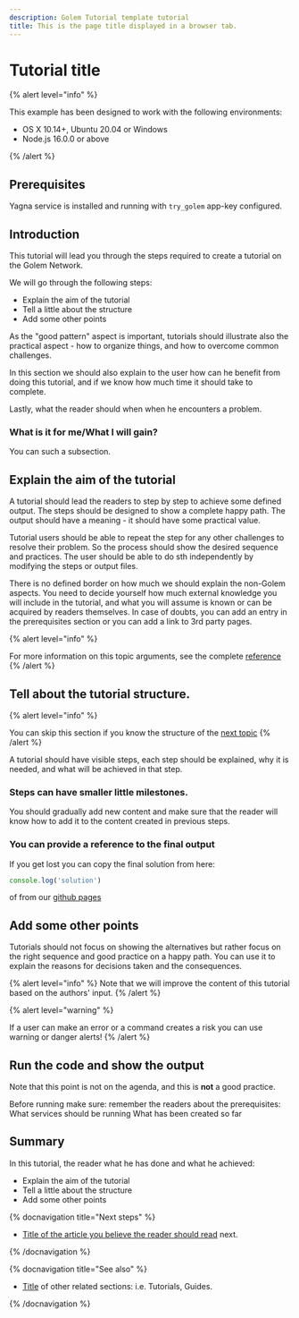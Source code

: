 ```yaml
---
description: Golem Tutorial template tutorial
title: This is the page title displayed in a browser tab.
---
```


# Tutorial title 

{% alert level="info" %}

This example has been designed to work with the following environments:

- OS X 10.14+, Ubuntu 20.04 or Windows
- Node.js 16.0.0 or above

{% /alert %}

## Prerequisites

Yagna service is installed and running with `try_golem` app-key configured.


## Introduction

This tutorial will lead you through the steps required to create a tutorial on the Golem Network. 

We will go through the following steps:

- Explain the aim of the tutorial
- Tell a little about the structure
- Add some other points

As the "good pattern" aspect is important, tutorials should illustrate also the practical aspect - how to organize things, and how to overcome common challenges.
 
In this section we should also explain to the user how can he benefit from doing this tutorial, and if we know how much time it should take to complete.

Lastly, what the reader should when when he encounters a problem.

### What is it for me/What I will gain? 
  
  You can such a subsection. 

## Explain the aim of the tutorial

A tutorial should lead the readers to step by step to achieve some defined output. The steps should be designed to show a complete happy path. The output should have a meaning - it should have some practical value.

Tutorial users should be able to repeat the step for any other challenges to resolve their problem.
So the process should show the desired sequence and practices.
The user should be able to do sth independently by modifying the steps or output files.

There is no defined border on how much we should explain the non-Golem aspects. You need to decide yourself how much external knowledge you will include in the tutorial, and what you will assume is known or can be acquired by readers themselves. In case of doubts, you can add an entry in the prerequisites section or you can add a link to 3rd party pages.

{% alert level="info" %}

For more information on this topic arguments, see the complete [reference](https://github.com)
{% /alert %}

## Tell about the tutorial structure.


{% alert level="info" %}

You can skip this section if you know the structure of the [next topic](#add-some-other-points)
{% /alert %}

A tutorial should have visible steps, each step should be explained, why it is needed, and what will be achieved in that step.

### Steps can have smaller little milestones.

  You should gradually add new content and make sure that the reader will know how to add it to the content created in previous steps.

### You can provide a reference to the final output

If you get lost you can copy the final solution from here:

```js
console.log('solution')
```

of from our [github pages](https://github.com) 

## Add some other points

Tutorials should not focus on showing the alternatives but rather focus on the right sequence and good practice on a happy path. 
You can use it to explain the reasons for decisions taken and the consequences.

{% alert level="info" %}
  Note that we will improve the content of this tutorial based on the authors' input.
{% /alert %}

{% alert level="warning" %}

If a user can make an error or a command creates a risk you can use warning or danger alerts!
{% /alert %}

## Run the code and show the output

Note that this point is not on the agenda, and this is __not__ a good practice.

Before running make sure:
 remember the readers about the prerequisites:
  What services should be running
  What has been created so far


## Summary

In this tutorial, the reader what he has done and what he achieved:

- Explain the aim of the tutorial
- Tell a little about the structure
- Add some other points


{% docnavigation title="Next steps" %}

- [Title of the article you believe the reader should read](#another-example) next.

{% /docnavigation %}

{% docnavigation title="See also" %}

- [Title](https://github.com) of other related sections: i.e. Tutorials, Guides.

{% /docnavigation %}



